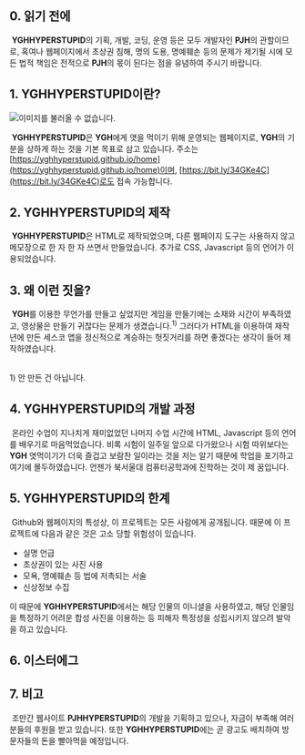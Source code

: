 ## 0. 읽기 전에
&nbsp;**YGHHYPERSTUPID**의 기획, 개발, 코딩, 운영 등은 모두 개발자인 **PJH**의 관할이므로, 혹여나 웹페이지에서 초상권 침해, 명의 도용, 명예훼손 등의 문제가 제기될 시에 모든 법적 책임은 전적으로 **PJH**의 몫이 된다는 점을 유념하여 주시기 바랍니다.
 
## 1. YGHHYPERSTUPID이란?
![이미지를 불러올 수 없습니다.](https://user-images.githubusercontent.com/72496107/95549219-d1909e80-0a41-11eb-9830-e46f14ba060f.png)

&nbsp;**YGHHYPERSTUPID**은 **YGH**에게 엿을 먹이기 위해 운영되는 웹페이지로, **YGH**의 기분을 상하게 하는 것을 기본 목표로 삼고 있습니다. 주소는 [https://yghhyperstupid.github.io/home](https://yghhyperstupid.github.io/home)이며, [https://bit.ly/34GKe4C](https://bit.ly/34GKe4C)로도 접속 가능합니다.

## 2. YGHHYPERSTUPID의 제작
&nbsp;**YGHHYPERSTUPID**은 HTML로 제작되었으며, 다른 웹페이지 도구는 사용하지 않고 메모장으로 한 자 한 자 쓰면서 만들었습니다. 추가로 CSS, Javascript 등의 언어가 이용되었습니다.

## 3. 왜 이런 짓을?
&nbsp;**YGH**를 이용한 무언가를 만들고 싶었지만 게임을 만들기에는 소재와 시간이 부족하였고, 영상물은 만들기 귀찮다는 문제가 생겼습니다.<sup>1)</sup> 그러다가 HTML을 이용하여 재작년에 만든 세스코 앱을 정신적으로 계승하는 헛짓거리를 하면 좋겠다는 생각이 들어 제작하였습니다.

<br>
1&#41; 안 만든 건 아닙니다.

## 4. YGHHYPERSTUPID의 개발 과정
&nbsp;온라인 수업이 지나치게 재미없었던 나머지 수업 시간에 HTML, Javascript 등의 언어를 배우기로 마음먹었습니다. 비록 시험이 일주일 앞으로 다가왔으나 시험 따위보다는 **YGH** 엿먹이기가 더욱 즐겁고 보람찬 일이라는 것을 저는 알기 때문에 학업을 포기하고 여기에 몰두하였습니다. 언젠가 북서울대 컴퓨터공학과에 진학하는 것이 제 꿈입니다.

## 5. YGHHYPERSTUPID의 한계
&nbsp;Github와 웹페이지의 특성상, 이 프로젝트는 모든 사람에게 공개됩니다. 때문에 이 프로젝트에 다음과 같은 것은 고소 당할 위험성이 있습니다.
* 실명 언급
* 초상권이 있는 사진 사용
* 모욕, 명예훼손 등 법에 저촉되는 서술
* 신상정보 수집

이 때문에 **YGHHYPERSTUPID**에서는 해당 인물의 이니셜을 사용하였고, 해당 인물임을 특정하기 어려운 합성 사진을 이용하는 등 피해자 특정성을 성립시키지 않으려 발악을 하고 있습니다.

## 6. 이스터에그


## 7. 비고
&nbsp;조만간 웹사이트 **PJHHYPERSTUPID**의 개발을 기획하고 있으나, 자금이 부족해 여러분들의 후원을 받고 있습니다. 또한 **YGHHYPERSTUPID**에는 곧 광고도 배치하여 방문자들의 돈을 빨아먹을 예정입니다.
